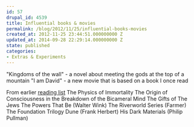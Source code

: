 ```yaml
---
id: 57
drupal_id: 4539
title: Influential books & movies
permalink: /blog/2012/11/25/influential-books-movies
created_at: 2012-11-25 23:44:51.000000000 Z
updated_at: 2014-09-28 22:29:14.000000000 Z
state: published
categories:
- Extras & Experiments
---
```

"Kingdoms of the wall" - a novel about meeting the gods at the top of a mountain
"I am David" - a new movie that is based on a book I once read

From earlier [reading list](http://micahredding.com/blog/2011/09/16/reading-list)
The Physics of Immortality
The Origin of Consciousness in the Breakdown of the Bicameral Mind
The Gifts of The Jews
The Powers That Be (Walter Wink)
The Riverworld Series (Farmer)
The Foundation Trilogy
Dune (Frank Herbert)
His Dark Materials (Philip Pullman)

